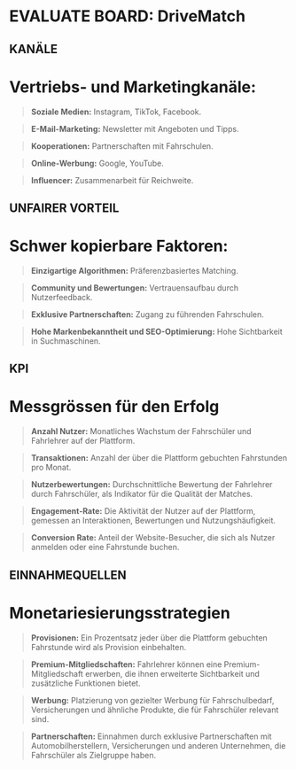 #  EVALUATE BOARD: DriveMatch

## KANÄLE

# Vertriebs- und Marketingkanäle:

> **Soziale Medien:** Instagram, TikTok, Facebook.

> **E-Mail-Marketing:** Newsletter mit Angeboten und Tipps.

> **Kooperationen:** Partnerschaften mit Fahrschulen.

> **Online-Werbung:** Google, YouTube.

> **Influencer:** Zusammenarbeit für Reichweite.

## UNFAIRER VORTEIL

# Schwer kopierbare Faktoren:

> **Einzigartige Algorithmen:** Präferenzbasiertes Matching.

> **Community und Bewertungen:** Vertrauensaufbau durch Nutzerfeedback.

> **Exklusive Partnerschaften:** Zugang zu führenden Fahrschulen.

> **Hohe Markenbekanntheit und SEO-Optimierung:** Hohe Sichtbarkeit in Suchmaschinen.

## KPI

# Messgrössen für den Erfolg

> **Anzahl Nutzer:** Monatliches Wachstum der Fahrschüler und Fahrlehrer auf der Plattform.

> **Transaktionen:** Anzahl der über die Plattform gebuchten Fahrstunden pro Monat.

> **Nutzerbewertungen:** Durchschnittliche Bewertung der Fahrlehrer durch Fahrschüler, als Indikator für die Qualität der Matches.

> **Engagement-Rate:** Die Aktivität der Nutzer auf der Plattform, gemessen an Interaktionen, Bewertungen und Nutzungshäufigkeit.

> **Conversion Rate:** Anteil der Website-Besucher, die sich als Nutzer anmelden oder eine Fahrstunde buchen.

## EINNAHMEQUELLEN

# Monetariesierungsstrategien

> **Provisionen:** Ein Prozentsatz jeder über die Plattform gebuchten Fahrstunde wird als Provision einbehalten.

> **Premium-Mitgliedschaften:** Fahrlehrer können eine Premium-Mitgliedschaft erwerben, die ihnen erweiterte Sichtbarkeit und zusätzliche Funktionen bietet.

> **Werbung:** Platzierung von gezielter Werbung für Fahrschulbedarf, Versicherungen und ähnliche Produkte, die für Fahrschüler relevant sind.

> **Partnerschaften:** Einnahmen durch exklusive Partnerschaften mit Automobilherstellern, Versicherungen und anderen Unternehmen, die Fahrschüler als Zielgruppe haben.